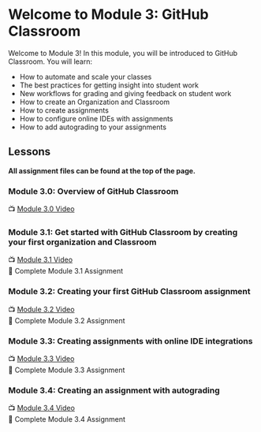 # Welcome to Module 3: GitHub Classroom

Welcome to Module 3! In this module, you will be introduced to GitHub Classroom. You will learn:
- How to automate and scale your classes 
- The best practices for getting insight into student work
- New workflows for grading and giving feedback on student work
- How to create an Organization and Classroom
- How to create assignments
- How to configure online IDEs with assignments
- How to add autograding to your assignments


## Lessons
**All assignment files can be found at the top of the page.**

### Module 3.0: Overview of GitHub Classroom
📺  [ Module 3.0 Video](https://youtu.be/CXacEwR9trw)  

### Module 3.1: Get started with GitHub Classroom by creating your first organization and Classroom
📺  [ Module 3.1 Video](https://www.youtube.com/watch?v=KXWXg68KpTY)  
:notebook: Complete Module 3.1 Assignment  

### Module 3.2: Creating your first GitHub Classroom assignment
📺  [ Module 3.2 Video](https://youtu.be/KXWXg68KpTY?t=485)  
:notebook: Complete Module 3.2 Assignment

### Module 3.3: Creating assignments with online IDE integrations
📺  [ Module 3.3 Video](https://youtu.be/KXWXg68KpTY?t=944)  
:notebook: Complete Module 3.3 Assignment

### Module 3.4: Creating an assignment with autograding
📺  [ Module 3.4 Video](https://www.youtube.com/watch?v=mwCZRVJhH60)  
:notebook: Complete Module 3.4 Assignment
